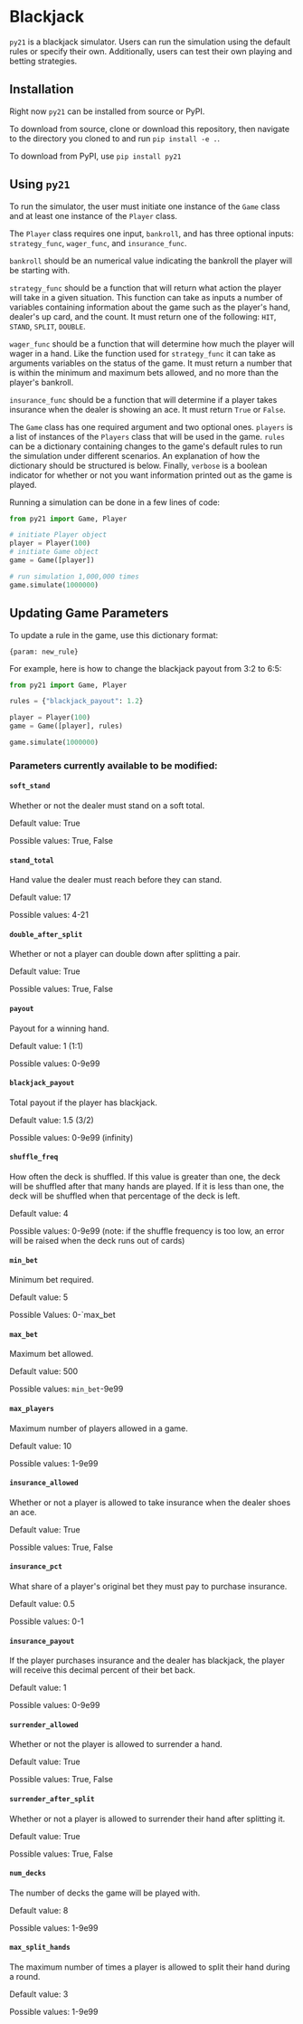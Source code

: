 # Blackjack

`py21` is a blackjack simulator. Users can run the simulation using the
default rules or specify their own. Additionally, users can test their own
playing and betting strategies.

## Installation

Right now `py21` can be installed from source or PyPI.

To download from source, clone or download this
repository, then navigate to the directory you cloned to and run
`pip install -e .`.

To download from PyPI, use `pip install py21`

## Using `py21`

To run the simulator, the user must initiate one instance of the `Game` class
and at least one instance of the `Player` class.

The `Player` class requires one input, `bankroll`, and has three optional inputs:
`strategy_func`, `wager_func`, and `insurance_func`.

`bankroll` should be an numerical value indicating the bankroll
the player will be starting with.

`strategy_func` should be a function that will
return what action the player will take in a given situation. This function
can take as inputs a number of variables containing information about the game
such as the player's hand, dealer's up card, and the count. It must return one
of the following: `HIT`, `STAND`, `SPLIT`, `DOUBLE`.

`wager_func` should be a function that will determine how much the player will
wager in a hand. Like the function used for `strategy_func` it can take as
arguments variables on the status of the game. It must return a number that is
within the minimum and maximum bets allowed, and no more than the player's
bankroll.

`insurance_func` should be a function that will determine if a player takes
insurance when the dealer is showing an ace. It must return `True` or `False`.

The `Game` class has one required argument and two optional ones. `players`
is a list of instances of the `Players` class that will be used in the game.
`rules` can be a dictionary containing changes to the game's default rules to
run the simulation under different scenarios. An explanation of how the
dictionary should be structured is below. Finally, `verbose` is a boolean
indicator for whether or not you want information printed out as the game is
played.

Running a simulation can be done in a few lines of code:

```python
from py21 import Game, Player

# initiate Player object
player = Player(100)
# initiate Game object
game = Game([player])

# run simulation 1,000,000 times
game.simulate(1000000)
```

## Updating Game Parameters

To update a rule in the game, use this dictionary format:

`{param: new_rule}`

For example, here is how to change the blackjack payout from 3:2 to 6:5:

```python
from py21 import Game, Player

rules = {"blackjack_payout": 1.2}

player = Player(100)
game = Game([player], rules)

game.simulate(1000000)
```

### Parameters currently available to be modified:

#### `soft_stand`

Whether or not the dealer must stand on a soft total.

Default value: True

Possible values: True, False

#### `stand_total`

Hand value the dealer must reach before they can stand.

Default value: 17

Possible values: 4-21

#### `double_after_split`

Whether or not a player can double down after splitting a pair.

Default value: True

Possible values: True, False

#### `payout`

Payout for a winning hand.

Default value: 1 (1:1)

Possible values: 0-9e99

#### `blackjack_payout`

Total payout if the player has blackjack.

Default value: 1.5 (3/2)

Possible values: 0-9e99 (infinity)

#### `shuffle_freq`

How often the deck is shuffled. If this value is greater than one, the deck
will be shuffled after that many hands are played. If it is less than one, the
deck will be shuffled when that percentage of the deck is left.

Default value: 4

Possible values: 0-9e99 (note: if the shuffle frequency is too low, an
error will be raised when the deck runs out of cards)

#### `min_bet`

Minimum bet required.

Default value: 5

Possible Values: 0-`max_bet

#### `max_bet`

Maximum bet allowed.

Default value: 500

Possible values: `min_bet`-9e99

#### `max_players`

Maximum number of players allowed in a game.

Default value: 10

Possible values: 1-9e99

#### `insurance_allowed`

Whether or not a player is allowed to take insurance when the dealer shoes an ace.

Default value: True

Possible values: True, False

#### `insurance_pct`

What share of a player's original bet they must pay to purchase insurance.

Default value: 0.5

Possible values: 0-1

#### `insurance_payout`

If the player purchases insurance and the dealer has blackjack, the player will
receive this decimal percent of their bet back.

Default value: 1

Possible values: 0-9e99

#### `surrender_allowed`

Whether or not the player is allowed to surrender a hand.

Default value: True

Possible values: True, False

#### `surrender_after_split`

Whether or not a player is allowed to surrender their hand after splitting it.

Default value: True

Possible values: True, False

#### `num_decks`

The number of decks the game will be played with.

Default value: 8

Possible values: 1-9e99

#### `max_split_hands`

The maximum number of times a player is allowed to split their hand during a round.

Default value: 3

Possible values: 1-9e99